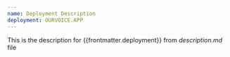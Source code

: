 ```yaml
---
name: Deployment Description
deployment: OURVOICE.APP
---
```


This is the description for {{frontmatter.deployment}} from _description.md_ file

